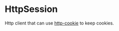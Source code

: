 # HttpSession
Http client that can use [http-cookie](https://github.com/sparklemotion/http-cookie) to keep cookies.
